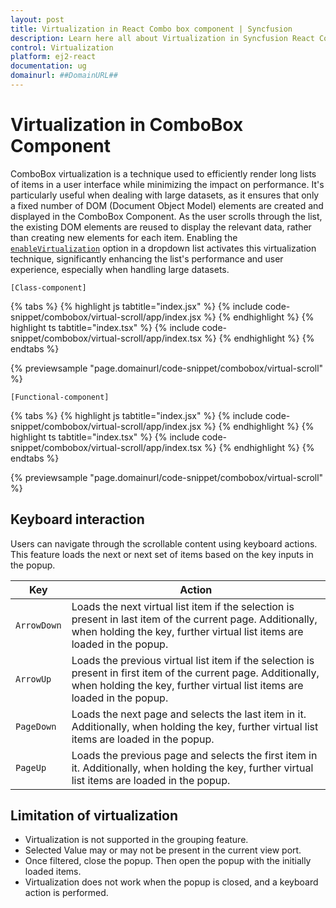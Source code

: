 ```yaml
---
layout: post
title: Virtualization in React Combo box component | Syncfusion
description: Learn here all about Virtualization in Syncfusion React Combo box component of Syncfusion Essential JS 2 and more.
control: Virtualization 
platform: ej2-react
documentation: ug
domainurl: ##DomainURL##
---
```


# Virtualization in ComboBox Component 

ComboBox virtualization is a technique used to efficiently render long lists of items in a user interface while minimizing the impact on performance. It's particularly useful when dealing with large datasets, as it ensures that only a fixed number of DOM (Document Object Model) elements are created and displayed in the ComboBox Component. As the user scrolls through the list, the existing DOM elements are reused to display the relevant data, rather than creating new elements for each item. Enabling the [`enableVirtualization`](../api/combo-box/#enableVirtualization) option in a dropdown list activates this virtualization technique, significantly enhancing the list's performance and user experience, especially when handling large datasets.

`[Class-component]`

{% tabs %}
{% highlight js tabtitle="index.jsx" %}
{% include code-snippet/combobox/virtual-scroll/app/index.jsx %}
{% endhighlight %}
{% highlight ts tabtitle="index.tsx" %}
{% include code-snippet/combobox/virtual-scroll/app/index.tsx %}
{% endhighlight %}
{% endtabs %}

 {% previewsample "page.domainurl/code-snippet/combobox/virtual-scroll" %}

`[Functional-component]`

{% tabs %}
{% highlight js tabtitle="index.jsx" %}
{% include code-snippet/combobox/virtual-scroll/app/index.jsx %}
{% endhighlight %}
{% highlight ts tabtitle="index.tsx" %}
{% include code-snippet/combobox/virtual-scroll/app/index.tsx %}
{% endhighlight %}
{% endtabs %}

 {% previewsample "page.domainurl/code-snippet/combobox/virtual-scroll" %}

## Keyboard interaction

Users can navigate through the scrollable content using keyboard actions. This feature loads the next or next set of items based on the key inputs in the popup.

| Key | Action |
|-----|-----|
| `ArrowDown` | Loads the next virtual list item if the selection is present in last item of the current page. Additionally, when holding the key, further virtual list items are loaded in the popup. |
| `ArrowUp` | Loads the previous virtual list item if the selection is present in first item of the current page. Additionally, when holding the key, further virtual list items are loaded in the popup. |
| `PageDown` | Loads the next page and selects the last item in it. Additionally, when holding the key, further virtual list items are loaded in the popup. |
| `PageUp` | Loads the previous page and selects the first item in it. Additionally, when holding the key, further virtual list items are loaded in the popup. |

## Limitation of virtualization

* Virtualization is not supported in the grouping feature.
* Selected Value may or may not be present in the current view port.
* Once filtered, close the popup. Then open the popup with the initially loaded items.
* Virtualization does not work when the popup is closed, and a keyboard action is performed.
